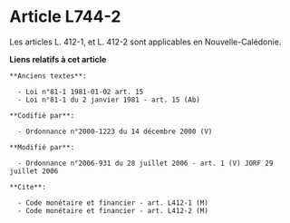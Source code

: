 # Article L744-2

Les articles L. 412-1, et L. 412-2 sont applicables en Nouvelle-Calédonie.

**Liens relatifs à cet article**

	**Anciens textes**:

	  - Loi n°81-1 1981-01-02 art. 15
	  - Loi n°81-1 du 2 janvier 1981 - art. 15 (Ab)

	**Codifié par**:

	  - Ordonnance n°2000-1223 du 14 décembre 2000 (V)

	**Modifié par**:

	  - Ordonnance n°2006-931 du 28 juillet 2006 - art. 1 (V) JORF 29 juillet 2006

	**Cite**:

	  - Code monétaire et financier - art. L412-1 (M)
	  - Code monétaire et financier - art. L412-2 (M)
